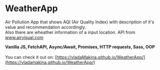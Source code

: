 # WeatherApp

Air Pollution App that shows AQI (Air Quality Index) with description of it's value and recommendation accordingly. <br>
Also there are wheather information of a input location. API from www.airvisual.com 

<strong>Vanilla JS, FetchAPI, Async/Await, Promises, HTTP requests, Sass, OOP</strong>
<br>
<br>
You can check it out on: [https://vladaMakina.github.io/WeatherApp/](https://vladamakina.github.io/WeatherApp/)


<br>
<br>


